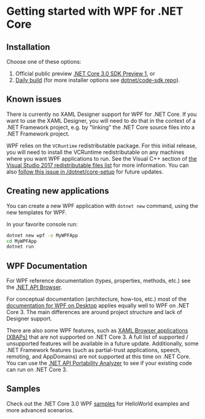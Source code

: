 # Getting started with WPF for .NET Core



## Installation

Choose one of these options:

1. Official public preview [.NET Core 3.0 SDK Preview 1](https://www.microsoft.com/net/download), or
2. [Daily build](https://aka.ms/netcore3sdk) (for more installer options see [dotnet/code-sdk repo](https://github.com/dotnet/core-sdk)).


## Known issues

There is currently no XAML Designer support for WPF for .NET Core. If you want to use the XAML Designer, you will need to do that in the context of a .NET Framework project, e.g. by "linking" the .NET Core source files into a .NET Framework project.

WPF relies on the `VCRuntime` redistributable package. For this initial release, you will need to install the VCRuntime redistributable on any machines where you want WPF applications to run. See the Visual C++ section of [the Visual Studio 2017 redistributable files list](https://docs.microsoft.com/en-us/visualstudio/productinfo/2017-redistribution-vs#VisualStudio) for more information. You can also [follow this issue in /dotnet/core-setup](https://github.com/dotnet/core-sdk/issues/160#issuecomment-440103176) for future updates.


## Creating new applications

You can create a new WPF application with `dotnet new` command, using the new templates for WPF.

In your favorite console run:

```cmd
dotnet new wpf -o MyWPFApp
cd MyWPFApp
dotnet run
```


## WPF Documentation

For WPF reference documentation (types, properties, methods, etc.) see the [.NET API Browser](https://docs.microsoft.com/en-us/dotnet/api/?view=netcore-3.0). <!-- note that this URL doesn't exist yet - I assume 3.0 will go live at the announce? -->

For conceptual documentation (architecture, how-tos, etc.) most of the [documentation for WPF on Desktop](https://docs.microsoft.com/en-us/visualstudio/designers/getting-started-with-wpf?view=vs-2017) applies equally well to WPF on .NET Core 3. The main differences are around project structure and lack of Designer support. 

There are also some WPF features, such as [XAML Browser applications (XBAPs)](https://docs.microsoft.com/en-us/dotnet/framework/wpf/app-development/wpf-xaml-browser-applications-overview) that are not supported on .NET Core 3. A full list of supported / unsupported features will be available in a future update. Additionally, some .NET Framework features (such as partial-trust applications, speech, remoting, and AppDomains) are not supported at this time on .NET Core. You can use the [.NET API Portability Analyzer](https://github.com/microsoft/dotnet-apiport) to see if your existing code can run on .NET Core 3.


## Samples

Check out the .NET Core 3.0 WPF [samples](https://github.com/dotnet/samples/tree/master/wpf) for HelloWorld examples and more advanced scenarios.
